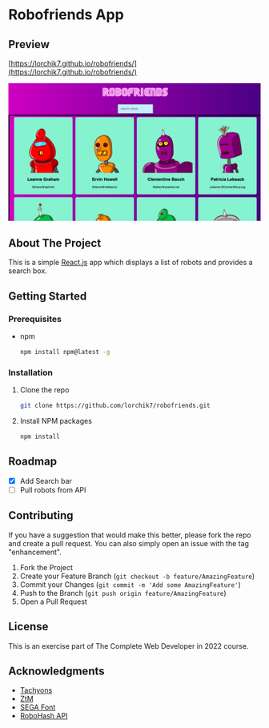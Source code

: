 # Robofriends App

## Preview
[https://lorchik7.github.io/robofriends/](https://lorchik7.github.io/robofriends/)

![robofriends screenshot](/assets/images/robofriends-screen.png "Robofriends screenshot")

<!-- ABOUT THE PROJECT -->
## About The Project

This is a simple [React.js](https://reactjs.org/) app which displays a list of robots and provides a search box.

<!-- GETTING STARTED -->
## Getting Started
### Prerequisites

* npm
  ```sh
  npm install npm@latest -g
  ```

### Installation

1. Clone the repo
   ```sh
   git clone https://github.com/lorchik7/robofriends.git
   ```
3. Install NPM packages
   ```sh
   npm install
   ```
   
<!-- ROADMAP -->
## Roadmap

- [x] Add Search bar
- [ ] Pull robots from API

<!-- CONTRIBUTING -->
## Contributing

If you have a suggestion that would make this better, please fork the repo and create a pull request. You can also simply open an issue with the tag "enhancement".

1. Fork the Project
2. Create your Feature Branch (`git checkout -b feature/AmazingFeature`)
3. Commit your Changes (`git commit -m 'Add some AmazingFeature'`)
4. Push to the Branch (`git push origin feature/AmazingFeature`)
5. Open a Pull Request

<!-- LICENSE -->
## License
This is an exercise part of The Complete Web Developer in 2022 course.

<!-- ACKNOWLEDGMENTS -->
## Acknowledgments
* [Tachyons](https://tachyons.io/docs/)
* [ZtM](https://www.udemy.com/course/the-complete-web-developer-zero-to-mastery/)
* [SEGA Font](https://www.dafont.com/sega.font)
* [RoboHash API](https://robohash.org/)
<!-- MARKDOWN LINKS & IMAGES -->

[product-screenshot]: images/screenshot.png
